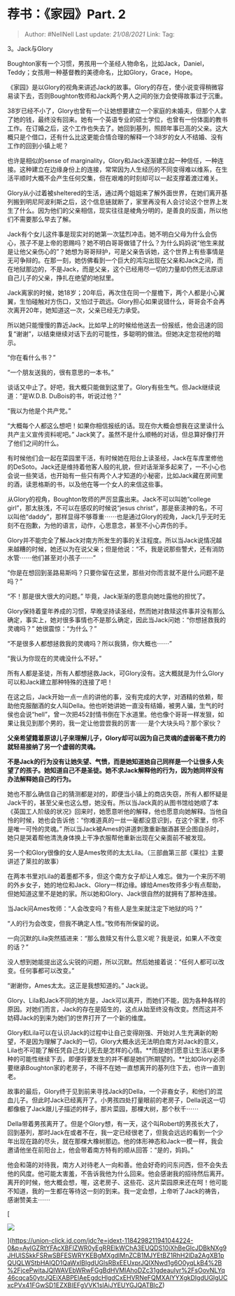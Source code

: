 # 荐书：《家园》Part. 2

> Author: #NellNell 
> Last update: *21/08/2021* 
> Link:
> Tag: 

3。Jack与Glory

Boughton家有一个习惯，男孩用一个圣经人物命名，比如Jack，Daniel，Teddy；女孩用一种基督教的美德命名，比如Glory，Grace，Hope。

《家园》是以Glory的视角来讲述Jack的故事。Glory的存在，使小说变得稍微容易读下去，否则Boughton牧师和Jack两个男人之间的张力会使得故事过于沉重。

38岁已经不小了，Glory也曾有一个让她想要建立一个家庭的未婚夫，但那个人拿了她的钱，最终没有回来。她有一个英语专业的硕士学位，也曾有一份体面的教书工作。在订婚之后，这个工作也失去了。她回到基列，照顾年事已高的父亲。这大概只是个借口，还有什么比这更能合情合理的解释一个38岁的女人不结婚、没有工作的回到小镇上呢？

也许是相似的sense of marginality，Glory和Jack逐渐建立起一种信任，一种连接。这种建立在边缘身份上的连接，常常因为人生经历的不同变得难以维系，在生活平顺时大概不会产生任何交集，但在艰难的时刻却可以一起支撑着渡过难关。

Glory从小过着被sheltered的生活，通过两个姐姐来了解外面世界，在她们离开基列搬到明尼阿波利斯之后，这个信息链就断了，家里再没有人会讨论这个世界上发生了什么。因为他们的父亲相信，现实往往是棱角分明的，是善良的反面，所以他们不需要那么早去了解。

Jack有个女儿这件事是现实对的她第一次猛烈冲击。她不明白父母为什么会伤心，孩子不是上帝的恩赐吗？她不明白哥哥做错了什么？为什么妈妈说“他生来就是让他父亲伤心的”？她想为哥哥辩护，可是父亲告诉她，这个世界上有些事情是无可争辩的。在那一刻，她仿佛看到一个巨大的鸿沟出现在父亲和Jack之间，而在地狱那边的，不是Jack，而是父亲，这个已经用尽一切的力量却仍然无法原谅自己儿子的父亲，挣扎在绝望的地狱里。

Jack离家的时候，她18岁；20年后，再次住在同一个屋檐下，两个人都是小心翼翼，生怕碰触对方伤口，又怕过于疏远。Glory担心如果说错什么，哥哥会不会再次离开20年，她知道这一次，父亲已经无力承受。

所以她只能慢慢的靠近Jack。比如早上的时候给他送去一份报纸，他会迅速的回复“谢谢”，以结束继续对话下去的可能性，多聪明的做法。但她决定忽视他的暗示。

“你在看什么书？”

“一个朋友送我的，很有意思的一本书。”

谈话又中止了。好吧，我大概只能做到这里了。Glory有些生气。但Jack继续说道：“是W.D.B. DuBois的书，听说过他？”

“我以为他是个共产党。”

“大概每个人都这么想吧！如果你相信报纸的话。现在你大概会想我在这里读什么共产主义宣传资料呢吧。” Jack笑了。虽然不是什么顺畅的对话，但总算好像打开了他们之间的什么。

有时候他们会一起在菜园里干活，有时候她在阳台上读圣经，Jack在车库里修他的DeSoto。Jack还是维持着他客人般的礼貌，但对话渐渐多起来了，一不小心也会说一些笑话，也开始有一些只有两个人才知道的小秘密，比如Jack藏在房间里的酒，读恩格斯的书，以及他在等一个女人的来信这些事。

从Glory的视角，Boughton牧师的严厉显露出来。Jack不可以叫她“college girl”，那太肤浅，不可以在感叹的时候说“jesus christ”，那是亵渎神的名，不可以叫他“daddy”，那样显得不够尊重⋯⋯也是通过Glory的视角，Jack几乎无时无刻不在抱歉，为他的语言，动作，心思意念，甚至不小心弄伤的手。

Glory并不能完全了解Jack对南方所发生的事的关注程度。所以当Jack说情况越来越糟的时候，她还以为在说父亲；但是他说：“不，我是说那些警犬，还有消防水管⋯⋯他们甚至对小孩子⋯⋯”

“你是在想回到圣路易斯吗？只要你留在这里，那些对你而言就不是什么问题不是吗？”

“不！那是很大很大的问题。” 毕竟，Jack渐渐的愿意向她吐露他的担忧了。

Glory保持着童年养成的习惯，早晚坚持读圣经，然而她对救赎这件事并没有那么确定，事实上，她对很多事情也不是那么确定，因此当Jack问她：“你想拯救我的灵魂吗？” 她很震惊：“为什么？”

“不是很多人都想拯救我的灵魂吗？所以我猜，你大概也⋯⋯”

“我认为你现在的灵魂没什么不好。”

所有人都是圣徒，所有人都想拯救Jack，可Glory没有。这大概就是为什么Glory可以和Jack建立那种特殊的连接了吧！

在这之后，Jack开始一点一点的讲他的事，没有完成的大学，对酒精的依赖，帮助他克服酗酒的女人叫Della。他也听她讲她一直没有结婚，被男人骗，生气的时侯也会说“hell”，曾一次把452封情书倒在下水道里。他也像个哥哥一样发狠，如果让我见到那个男的，我一定让他尝尝我的厉害⋯⋯是个大块头吗？那个家伙？

**父亲希望籍着原谅儿子来理解儿子，Glory却可以因为自己灵魂的虚弱毫不费力的就轻易接纳了另一个虚弱的灵魂。**

**不是Jack的行为没有让她失望、气愤，而是她知道她自己同样是一个让很多人失望了的孩子。她知道自己不是圣徒。她不求Jack解释他的行为，因为她同样没有办法解释她自己的行为。**

她也不那么确信自己的猜测都是对的，即便当小镇上的商店失窃，所有人都怀疑是Jack干的，甚至父亲也这么想，她没有。所以当Jack真的从图书馆给她顺了本《英国工人阶级的状况》回来时，她愿意听他的解释，他也愿意向她解释。当他自怜的时候，她也会告诉他：“你难道真的一丝一毫都没意识到，在这个家里，你不是唯一可怜的灵魂。” 所以当Jack被Ames的讲道刺激重新酗酒甚至企图自杀时，她只是哭着帮他清洗身体换上干净衣服帮他重新出现在父亲面前不被发现。

另一个和Glory很像的女人是Ames牧师的太太Lila。（三部曲第三部《莱拉》主要讲述了莱拉的故事）

在两本书里对Lila的着墨都不多，但这个南方女子却让人难忘。做为一个来历不明的外乡女子，她的地位和Jack、Glory一样边缘。嫁给Ames牧师多少有点帮助，但她知道这里不是她的家。所以她和Glory、Jack很自然的就拥有了那种连接。

当Jack问Ames牧师：“人会改变吗？有些人是生来就注定下地狱的吗？”

“人的行为会改变，但我不确定人性。”牧师有所保留的说。

一向沉默的Lila突然插进来：“那么救赎又有什么意义呢？我是说，如果人不改变的话？”

没人想到她能提出这么尖锐的问题，所以沉默。然后她接着说：“任何人都可以改变。任何事都可以改变。”

“谢谢你，Ames太太。这正是我想知道的。” Jack说。

Glory、Lila和Jack不同的地方是，Jack可以离开，而她们不能，因为各种各样的原因。对她们而言，Jack的存在是陌生的，这点从始至终没有改变。然而这并不妨碍Jack的到来为她们的世界打开了一个新的维度。

Glory和Lila可以在认识Jack的过程中让自己变得刚强、开始对人生充满新的盼望，不是因为理解了Jack的一切，Glory大概永远无法明白南方对Jack的意义，Lila也不可能了解任凭自己女儿死去是怎样的心情。**而是她们愿意让生活以更多种的可能性继续下去，即便将要发生的并不都是她们所期望的。**比如Glory必须要继承Boughton家的老房子，不得不在她一直想离开的基列住下去，也许一直到老。

故事的最后，Glory终于见到前来寻找Jack的Della，一个非裔女子，和他们的混血儿子。但此时Jack已经离开了。小男孩四处打量眼前的老房子，Della说这一切都像极了Jack跟儿子描述的样子，那片菜园，那棵大树，那个秋千⋯⋯

Della带着男孩离开了。但是个Glory想，有一天，这个叫Robert的男孩长大了，回到基列，那时Jack在或者不在，我一定已经很老了，但我会远远的看到一个少年出现在路的尽头，就在那棵大橡树那边。他的体形神态和Jack一模一样，我会邀请他坐在前阳台上，他会带着南方特有的顺从回答：“是的，妈妈。”

他会和蔼的对待我，南方人对待老人一向和善。他会好奇的问东问西，但不会失去他的风度。他可能太害羞，不告诉我他为什么回来。他会感谢我的招待然后离开。离开的时候，他大概会想，喔，这老房子、这些花、这片菜园原来还在呵！他可能不知道，我的一生都在等待这一刻的到来。我一定会想，上帝听了Jack的祷告，感谢赞美主⋯⋯

[

![](https://pic1.zhimg.com/v2-2b58a790bbc75c89d7f6f42a3ffffbf1_720w.jpg?source=b555e01d)



](https://union-click.jd.com/jdc?e=jdext-1184298211941044224-0&p=AyIGZRtYFAcXBFIZWR0yEgRRElkWChA3EUQDS10iXhBeGlcJDBkNXg9JHUlSSkkFSRwSBFESWRYKEBgMXgdIMnZCB1MJYEtBZ1RhH2lDa2AgXB1pQUQLWStbHAIQD1QaWxIBIgdUGlsRBxEEUxprJQIXNwd1g6O0yqLkB4%2B%2FjcePwitaJQIWAVEbWRwFGgBdHVMlAhoDZc31gdeauIyr%2FsOovNLYq46cqca50ytrJQEiXABPElAeEgdcHlgdCxEHVRNeFQMXAlYYXgkDIgdUGlgUCxcPVx41FGwSD1EZXBIEFgVVK1slAiJYEUYGJQATBlcZ)
